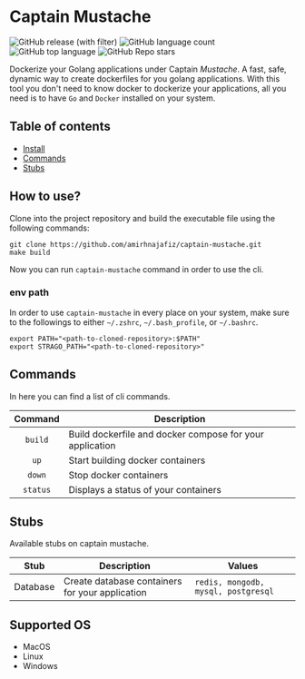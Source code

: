 # Captain Mustache

![GitHub release (with filter)](https://img.shields.io/github/v/release/amirhnajafiz/captain-mustache)
![GitHub language count](https://img.shields.io/github/languages/count/amirhnajafiz/captain-mustache)
![GitHub top language](https://img.shields.io/github/languages/top/amirhnajafiz/captain-mustache)
![GitHub Repo stars](https://img.shields.io/github/stars/amirhnajafiz/captain-mustache)


Dockerize your Golang applications under Captain *Mustache*. 
A fast, safe, dynamic way to create dockerfiles for you golang applications.
With this tool you don't need to know docker to dockerize your applications, 
all you need is to have ```Go``` and ```Docker``` installed on your system.

## Table of contents

- [Install](#how-to-use)
- [Commands](#commands)
- [Stubs](#stubs)

## How to use?

Clone into the project repository and build the executable file using the following commands:

```shell
git clone https://github.com/amirhnajafiz/captain-mustache.git
make build
```

Now you can run ```captain-mustache``` command in order to use the cli.

### env path

In order to use ```captain-mustache``` in every place on your system, make sure to
the followings to either ```~/.zshrc```, ```~/.bash_profile```, or ```~/.bashrc```.

```shell
export PATH="<path-to-cloned-repository>:$PATH"
export STRAGO_PATH="<path-to-cloned-repository>"
```

## Commands

In here you can find a list of cli commands.

|   Command    | Description                                              |
|:------------:|----------------------------------------------------------|
| ```build```  | Build dockerfile and docker compose for your application |
|   ```up```   | Start building docker containers                         |
|  ```down```  | Stop docker containers                                   |
| ```status``` | Displays a status of your containers                     |

## Stubs

Available stubs on captain mustache.

|   Stub   | Description                                     | Values                                  |
|:--------:|-------------------------------------------------|-----------------------------------------|
| Database | Create database containers for your application | ```redis, mongodb, mysql, postgresql``` |

## Supported OS

- MacOS
- Linux
- Windows
